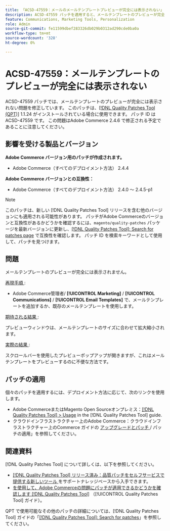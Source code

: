 ```yaml
---
title: 「ACSD-47559：メールのメールテンプレートプレビューが完全には表示されない」
description: ACSD-47559 パッチを適用すると、メールテンプレートのプレビューが完全には表示されないAdobe Commerceの問題を修正できます。
feature: Communications, Marketing Tools, Personalization
role: Admin
source-git-commit: fe11599dbef283326db029b0312ad290cde0ba0a
workflow-type: tm+mt
source-wordcount: '328'
ht-degree: 0%

---
```


# ACSD-47559：メールテンプレートのプレビューが完全には表示されない

ACSD-47559 パッチでは、メールテンプレートのプレビューが完全には表示されない問題を修正しています。 このパッチは、[[!DNL Quality Patches Tool (QPT)]](https://experienceleague.adobe.com/docs/commerce-knowledge-base/kb/announcements/commerce-announcements/magento-quality-patches-released-new-tool-to-self-serve-quality-patches.html) 1.1.24 がインストールされている場合に使用できます。 パッチ ID は ACSD-47559 です。 この問題はAdobe Commerce 2.4.6 で修正される予定であることに注意してください。

## 影響を受ける製品とバージョン

**Adobe Commerce バージョン用のパッチが作成されます。**

* Adobe Commerce（すべてのデプロイメント方法） 2.4.4

**Adobe Commerce バージョンとの互換性：**

* Adobe Commerce（すべてのデプロイメント方法） 2.4.0 ～ 2.4.5-p1

>[!NOTE]
>
>このパッチは、新しい [!DNL Quality Patches Tool] リリースを含む他のバージョンにも適用される可能性があります。 パッチがAdobe Commerceのバージョンと互換性があるかどうかを確認するには、`magento/quality-patches` パッケージを最新バージョンに更新し、[[!DNL Quality Patches Tool]: Search for patches page](https://experienceleague.adobe.com/tools/commerce-quality-patches/index.html) で互換性を確認します。 パッチ ID を検索キーワードとして使用して、パッチを見つけます。

## 問題

メールテンプレートのプレビューが完全には表示されません。

<u> 再現手順 </u>:

* Adobe Commerce管理者/ **[!UICONTROL Marketing]** / **[!UICONTROL Communications]** / **[!UICONTROL Email Templates]** で、メールテンプレートを追加するか、既存のメールテンプレートを使用します。

<u> 期待される結果 </u>:

プレビューウィンドウは、メールテンプレートのサイズに合わせて拡大縮小されます。

<u> 実際の結果 </u>:

スクロールバーを使用したプレビューポップアップが開きますが、これはメールテンプレートをプレビューするのに不便な方法です。

## パッチの適用

個々のパッチを適用するには、デプロイメント方法に応じて、次のリンクを使用します。

* Adobe CommerceまたはMagento Open Sourceオンプレミス：[[!DNL Quality Patches Tool] > Usage](/help/tools/quality-patches-tool/usage.md) in the [!DNL Quality Patches Tool] guide.
* クラウドインフラストラクチャー上のAdobe Commerce：クラウドインフラストラクチャー上のCommerce ガイドの [ アップグレードとパッチ ](https://experienceleague.adobe.com/docs/commerce-cloud-service/user-guide/develop/upgrade/apply-patches.html)/ パッチの適用」を参照してください。

## 関連資料

[!DNL Quality Patches Tool] について詳しくは、以下を参照してください。

* [[!DNL Quality Patches Tool]  リリース済み：品質パッチをセルフサービスで提供する新しいツール ](https://experienceleague.adobe.com/en/docs/commerce-knowledge-base/kb/announcements/commerce-announcements/magento-quality-patches-released-new-tool-to-self-serve-quality-patches) をサポートナレッジベースから入手できます。
* [ を使用して、Adobe Commerceの問題にパッチが適用できるかどうかを確認します  [!DNL Quality Patches Tool]](/help/tools/quality-patches-tool/patches-available-in-qpt/check-patch-for-magento-issue-with-magento-quality-patches.md) （[!UICONTROL Quality Patches Tool] ガイド）。


QPT で使用可能なその他のパッチの詳細については、[!DNL Quality Patches Tool] ガイドの「[[!DNL Quality Patches Tool]: Search for patches](https://experienceleague.adobe.com/tools/commerce-quality-patches/index.html)」を参照してください。
